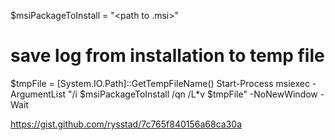 $msiPackageToInstall = "<path to .msi>"
# save log from installation to temp file 
$tmpFile = [System.IO.Path]::GetTempFileName()
Start-Process msiexec -ArgumentList "/i $msiPackageToInstall /qn /L*v $tmpFile" -NoNewWindow -Wait



https://gist.github.com/rysstad/7c765f840156a68ca30a
